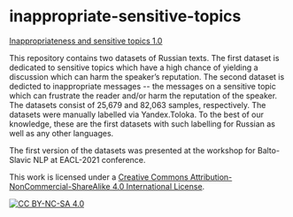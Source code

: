 # inappropriate-sensitive-topics

[Inappropriateness and sensitive topics 1.0](Inappropriateness_sensitive_topics_1.0)

This repository contains two datasets of Russian texts. The first dataset is dedicated to sensitive topics which have a high chance of yielding a discussion which can harm the speaker’s reputation. The second dataset is dedicted to inappropriate messages -- the messages on a sensitive topic which can frustrate the reader and/or harm the reputation of the speaker. The datasets consist of 25,679 and 82,063 samples, respectively. The datasets were manually labelled via Yandex.Toloka.
To the best of our knowledge, these are the first datasets with such labelling for Russian as well as any other languages.

The first version of the datasets was presented at the workshop for Balto-Slavic NLP at EACL-2021 conference.

This work is licensed under a [Creative Commons Attribution-NonCommercial-ShareAlike 4.0 International License][cc-by-nc-sa].

[![CC BY-NC-SA 4.0][cc-by-nc-sa-image]][cc-by-nc-sa]

[cc-by-nc-sa]: http://creativecommons.org/licenses/by-nc-sa/4.0/
[cc-by-nc-sa-image]: https://i.creativecommons.org/l/by-nc-sa/4.0/88x31.png
